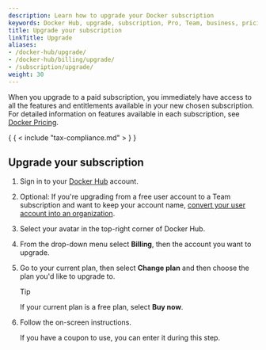 ```yaml
---
description: Learn how to upgrade your Docker subscription
keywords: Docker Hub, upgrade, subscription, Pro, Team, business, pricing plan, docker core
title: Upgrade your subscription
linkTitle: Upgrade
aliases:
- /docker-hub/upgrade/
- /docker-hub/billing/upgrade/
- /subscription/upgrade/
weight: 30
---
```


When you upgrade to a paid subscription, you immediately have access to all the features and entitlements available in your new chosen subscription. For detailed information on features available in each subscription, see [Docker Pricing](https://www.docker.com/pricing).

{ { < include "tax-compliance.md" > } }

## Upgrade your subscription

1. Sign in to your [Docker Hub](https://hub.docker.com) account.

2. Optional: If you're upgrading from a free user account to a Team subscription and want to keep your account name, [convert your user account into an organization](../../admin/convert-account.md).

3. Select your avatar in the top-right corner of Docker Hub.

4. From the drop-down menu select **Billing**, then the account you want to upgrade.

5. Go to your current plan, then select **Change plan** and then choose the plan you'd like to upgrade to.

   > [!TIP]
   >
   > If your current plan is a free plan, select **Buy now**.

6. Follow the on-screen instructions.

   If you have a coupon to use, you can enter it during this step.

